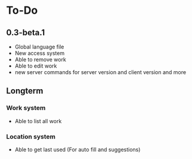 # To-Do

## 0.3-beta.1
 - Global language file
 - New access system
 - Able to remove work
 - Able to edit work
 - new server commands for server version and client version and more

## Longterm

### Work system
 - Able to list all work

### Location system

  - Able to get last used (For auto fill and suggestions)